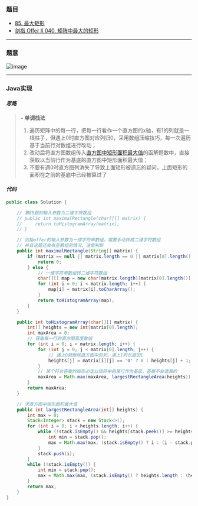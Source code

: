### 题目

- [85. 最大矩形](https://leetcode.cn/problems/maximal-rectangle/)
- [剑指 Offer II 040. 矩阵中最大的矩形](https://leetcode.cn/problems/PLYXKQ/)

---

### 题意

![image](https://user-images.githubusercontent.com/75558694/178192124-040f787f-8b5d-4a1a-9658-aca3af0e42ff.png)

---

### Java实现

#### *思路*

> **- 单调栈法**
>   1. 遍历矩阵中的每一行，把每一行看作一个直方图的x轴，有1的列就是一根柱子，但遇上0时直方图对应列归0，采用数组压缩技巧，每一次遍历基于当前行对数组进行改动；
>   2. 改动后将直方图数组传入[直方图中矩形面积最大值]()的函解题数中，直接获取以当前行作为基底的直方图中矩形面积最大值；
>   3. 不要有遇0时直方图列消失了导致上面矩形被遗忘的疑问，上面矩形的面积在之前的基底中已经被算过了

#### *代码*

```java
public class Solution {

    // 第85题的输入参数为二维字符数组
    // public int maximalRectangle(char[][] matrix) {
    //     return toHistogramArray(matrix);
    // }

    // 剑指offer的输入参数为一维字符串数组，需要手动转成二维字符数组
    // 并且这题还会有空数组的情况，注意判断
    public int maximalRectangle(String[] matrix) {
        if (matrix == null || matrix.length == 0 || matrix[0].length() == 0) {
            return 0;
        } else {
            // 一维字符串数组转二维字符数组
            char[][] map = new char[matrix.length][matrix[0].length()];
            for (int i = 0; i < matrix.length; i++) {
                map[i] = matrix[i].toCharArray();
            }
            return toHistogramArray(map);
        }
    }

    public int toHistogramArray(char[][] matrix) {
        int[] heights = new int[matrix[0].length];
        int maxArea = 0;
        // 获取每一行的直方图高度数组
        for (int i = 0; i < matrix.length; i++) {
            for (int j = 0; j < matrix[0].length; j++) {
                // 遇上0就删除直方图中的列，遇上1列长度加1
                heights[j] = matrix[i][j] == '0' ? 0 : heights[j] + 1;
            }
            // 某个符合答案的矩形必定以矩阵中的某行作为基底，答案不会遗漏的
            maxArea = Math.max(maxArea, largestRectangleArea(heights));
        }
        return maxArea;
    }

    // 求直方图中矩形面积最大值
    public int largestRectangleArea(int[] heights) {
        int max = 0;
        Stack<Integer> stack = new Stack<>();
        for (int i = 0; i < heights.length; i++) {
            while (!stack.isEmpty() && heights[stack.peek()] >= heights[i]) {
                int min = stack.pop();
                max = Math.max(max, (stack.isEmpty() ? i : (i - stack.peek() - 1)) * heights[min]);
            }
            stack.push(i);
        }
        while (!stack.isEmpty()) {
            int min = stack.pop();
            max = Math.max(max, (stack.isEmpty() ? heights.length : (heights.length - stack.peek() - 1)) * heights[min]);
        }
        return max;
    }
}
```

